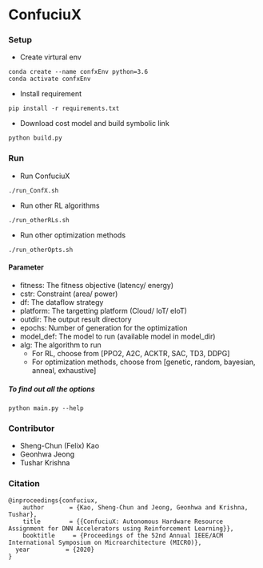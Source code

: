 # ConfuciuX #



### Setup ###
* Create virtural env
```
conda create --name confxEnv python=3.6
conda activate confxEnv
```
* Install requirement
```
pip install -r requirements.txt
```

* Download cost model and build symbolic link
```
python build.py
```



### Run ###
* Run ConfuciuX
```
./run_ConfX.sh
```
* Run other RL algorithms
```
./run_otherRLs.sh
```
* Run other optimization methods
```
./run_otherOpts.sh
```

#### Parameter ####
* fitness: The fitness objective (latency/ energy)
* cstr: Constraint (area/ power)
* df: The dataflow strategy
* platform: The targetting platform (Cloud/ IoT/ eIoT)
* outdir: The output result directory
* epochs: Number of generation for the optimization
* model_def: The model to run (available model in model_dir)
* alg: The algorithm to run
   * For RL, choose from [PPO2, A2C, ACKTR, SAC, TD3, DDPG]
   * For optimization methods, choose from [genetic, random, bayesian, anneal, exhaustive]
##### To find out all the options
```
python main.py --help
```

### Contributor ###
* Sheng-Chun (Felix) Kao
* Geonhwa Jeong
* Tushar Krishna

### Citation ###
```
@inproceedings{confuciux,
    author       = {Kao, Sheng-Chun and Jeong, Geonhwa and Krishna, Tushar},
    title        = {{ConfuciuX: Autonomous Hardware Resource Assignment for DNN Accelerators using Reinforcement Learning}},
    booktitle     = {Proceedings of the 52nd Annual IEEE/ACM International Symposium on Microarchitecture (MICRO)},
  year          = {2020}
}
```